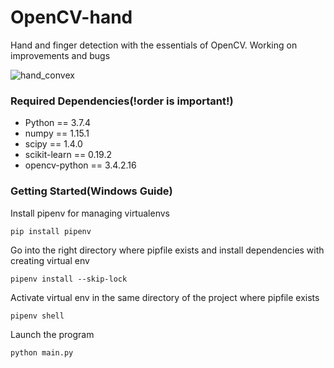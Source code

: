 # OpenCV-hand
Hand and finger detection with the essentials of OpenCV. Working on improvements and bugs

![hand_convex](https://user-images.githubusercontent.com/22800416/75274819-92943c80-5814-11ea-821b-6636bc5ad5ee.png)

### Required Dependencies(!order is important!)
* Python == 3.7.4
* numpy == 1.15.1
* scipy == 1.4.0
* scikit-learn == 0.19.2
* opencv-python == 3.4.2.16

### Getting Started(Windows Guide)

Install pipenv for managing virtualenvs
```
pip install pipenv
```
Go into the right directory where pipfile exists and install dependencies with creating virtual env
```
pipenv install --skip-lock
```
Activate virtual env in the same directory of the project where pipfile exists
```
pipenv shell
```
Launch the program
```
python main.py
```


